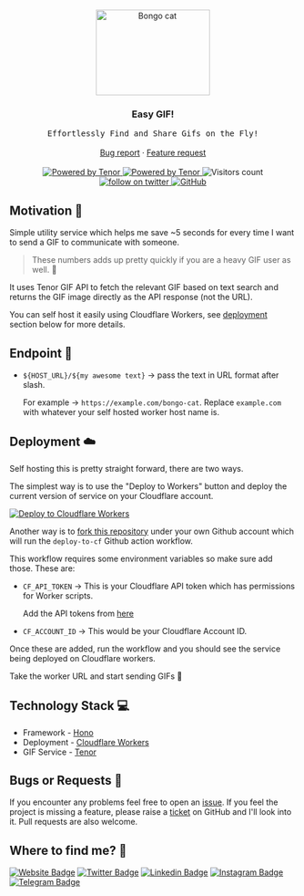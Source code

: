 <br />
<p align="center">
  <a href="https://github.com/AkashRajpurohit/easy-gif">
    <img src="https://media.tenor.com/NjbLQCvQoC8AAAAC/bongo-cat.gif" alt="Bongo cat" width="200" height="150" />
  </a>

  <h3 align="center">Easy GIF!</h3>

  <p align="center">
    <samp>Effortlessly Find and Share Gifs on the Fly!</samp>
    <br />
    <br />
    <a href="https://github.com/AkashRajpurohit/easy-gif/issues/new?template=bug_report.md">Bug report</a>
    ·
    <a href="https://github.com/AkashRajpurohit/easy-gif/issues/new?template=feature_request.md">Feature request</a>
		<br />
		<br />
		<a href="https://workers.cloudflare.com/">
    	<img alt="Powered by Tenor" src="https://img.shields.io/badge/Deployed%20via-Cloudflare%20Workers-%23FAAD3F" />
  	</a>
		<a href="https://tenor.com/">
    	<img alt="Powered by Tenor" src="https://img.shields.io/badge/Powered%20by-Tenor-0088cc" />
  	</a>
		<img alt="Visitors count" src="https://visitor-badge.laobi.icu/badge?page_id=@akashrajpurohit~easy-gif.visitor-badge&style=flat-square&color=0088cc" />
		<a href="https://twitter.com/akashwhocodes">
    	<img alt="follow on twitter" src="https://img.shields.io/twitter/follow/akashwhocodes.svg?style=social&label=@akashwhocodes" />
  	</a>
		<a href="https://github.com/AkashRajpurohit/easy-gif">
			<img alt="GitHub" src="https://img.shields.io/github/license/AkashRajpurohit/easy-gif" />
		</a>
  </p>
</p>

## Motivation 💪

Simple utility service which helps me save ~5 seconds for every time I want to send a GIF to communicate with someone.

> These numbers adds up pretty quickly if you are a heavy GIF user as well. 👀

It uses Tenor GIF API to fetch the relevant GIF based on text search and returns the GIF image directly as the API response (not the URL).

You can self host it easily using Cloudflare Workers, see [deployment](#deployment-%EF%B8%8F) section below for more details.

## Endpoint 🚀

- `${HOST_URL}/${my awesome text}` -> pass the text in URL format after slash.

	For example -> `https://example.com/bongo-cat`. Replace `example.com` with whatever your self hosted worker host name is.

## Deployment ☁️

Self hosting this is pretty straight forward, there are two ways.

The simplest way is to use the "Deploy to Workers" button and deploy the current version of service on your Cloudflare account.

[![Deploy to Cloudflare Workers](https://deploy.workers.cloudflare.com/button)](https://deploy.workers.cloudflare.com/?url=https://github.com/AkashRajpurohit/easy-gif)

Another way is to [fork this repository](https://docs.github.com/en/get-started/quickstart/fork-a-repo) under your own Github account which will run the `deploy-to-cf` Github action workflow.

This workflow requires some environment variables so make sure add those. These are:

- `CF_API_TOKEN` -> This is your Cloudflare API token which has permissions for Worker scripts.

	Add the API tokens from [here](https://dash.cloudflare.com/profile/api-tokens)
- `CF_ACCOUNT_ID` -> This would be your Cloudflare Account ID.

Once these are added, run the workflow and you should see the service being deployed on Cloudflare workers.

Take the worker URL and start sending GIFs 🎉

## Technology Stack 💻

- Framework - [Hono](https://honojs.dev/)
- Deployment - [Cloudflare Workers](https://workers.cloudflare.com/)
- GIF Service - [Tenor](https://tenor.com/)

## Bugs or Requests 🐛

If you encounter any problems feel free to open an [issue](https://github.com/AkashRajpurohit/easy-gif/issues/new?template=bug_report.md). If you feel the project is missing a feature, please raise a [ticket](https://github.com/AkashRajpurohit/easy-gif/issues/new?template=feature_request.md) on GitHub and I'll look into it. Pull requests are also welcome.

## Where to find me? 👀

[![Website Badge](https://img.shields.io/badge/-akashrajpurohit.com-3b5998?logo=google-chrome&logoColor=white)](https://akashrajpurohit.com/)
[![Twitter Badge](https://img.shields.io/badge/-@akashwhocodes-00acee?logo=Twitter&logoColor=white)](https://twitter.com/AkashWhoCodes)
[![Linkedin Badge](https://img.shields.io/badge/-@AkashRajpurohit-0e76a8?logo=Linkedin&logoColor=white)](https://linkedin.com/in/AkashRajpurohit)
[![Instagram Badge](https://img.shields.io/badge/-@akashwho.codes-e4405f?logo=Instagram&logoColor=white)](https://instagram.com/akashwho.codes/)
[![Telegram Badge](https://img.shields.io/badge/-@AkashRajpurohit-0088cc?logo=Telegram&logoColor=white)](https://t.me/AkashRajpurohit)